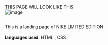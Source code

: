 THIS PAGE WILL LOOK LIKE THIS
</br>
![image](https://github.com/user-attachments/assets/c6d0124d-836d-47c6-bfe1-21b09715b6ec)</br></br>

This is a landing page of NIKE LIMITED EDITION</br></br>
**languages used**: HTML , CSS 
